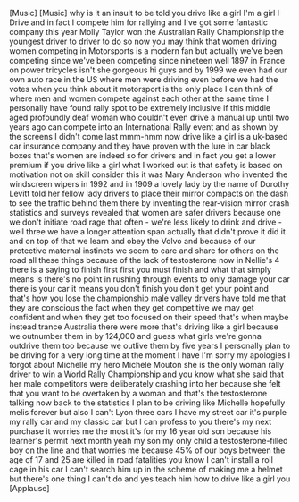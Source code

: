 
[Music]
[Music]
why is it an insult to be told you drive
like a girl I&#39;m a girl I Drive and in
fact I compete him for rallying and I&#39;ve
got some fantastic company this year
Molly Taylor won the Australian Rally
Championship the youngest driver to
driver to do so now you may think that
women driving women competing in
Motorsports
is a modern fan but actually we&#39;ve been
competing since we&#39;ve been competing
since nineteen well 1897 in France on
power tricycles isn&#39;t she gorgeous hi
guys and by 1999 we even had our own
auto race in the US where men were
driving even before we had the votes
when you think about it
motorsport is the only place I can think
of where men and women compete against
each other at the same time I personally
have found rally spot to be extremely
inclusive if this middle aged profoundly
deaf woman who couldn&#39;t even drive a
manual up until two years ago can
compete into an International Rally
event and as shown by the screens I
didn&#39;t come last
mmm-hmm now drive like a girl is a
uk-based car insurance company and they
have proven with the lure in car black
boxes that&#39;s women are indeed so for
drivers and in fact you get a lower
premium if you drive like a girl what I
worked out is that safety is based on
motivation not on skill consider this it
was Mary Anderson who invented the
windscreen wipers in 1992 and in 1909 a
lovely lady by the name of Dorothy
Levitt told her fellow lady drivers to
place their mirror compacts on the dash
to see the traffic behind them there by
inventing the rear-vision mirror crash
statistics and surveys revealed that
women are safer drivers because one we
don&#39;t initiate road rage that often -
we&#39;re less likely to drink and drive -
well three we have a longer attention
span actually that didn&#39;t prove it did
it and on top of that we learn and obey
the Volvo and because of our protective
maternal instincts we seem to care and
share for others on the road all these
things because of the lack of
testosterone now in Nellie&#39;s 4 there is
a saying to finish first first you must
finish and what that simply means is
there&#39;s no point in rushing through
events to only damage your car there is
your car it means you don&#39;t finish you
don&#39;t get your point and that&#39;s how you
lose the championship male valley
drivers have told me that they are
conscious the fact when they get
competitive
we may get confident and when they get
too focused on their speed that&#39;s when
maybe
instead trance Australia there were more
that&#39;s driving like a girl because we
outnumber them in by 124,000 and guess
what girls we&#39;re gonna outdrive them too
because we outlive them by five years I
personally plan to be driving for a very
long time at the moment I have I&#39;m sorry
my apologies I forgot about Michelle my
hero Michele Mouton she is the only
woman rally driver to win a World Rally
Championship and you know what she said
that her male competitors were
deliberately crashing into her because
she felt that you want to be overtaken
by a woman and that&#39;s the testosterone
talking now back to the statistics I
plan to be driving like Michelle
hopefully melis forever but also I can&#39;t
Lyon three cars I have my street car
it&#39;s purple my rally car and my classic
car but I can profess to you there&#39;s my
next purchase it worries me the most
it&#39;s for my 16 year old son because his
learner&#39;s permit next month
yeah my son my only child a
testosterone-filled boy on the line and
that worries me because 45% of our boys
between the age of 17 and 25 are killed
in road fatalities you know I can&#39;t
install a roll cage in his car I can&#39;t
search him up in the scheme of making me
a helmet but there&#39;s one thing I can&#39;t
do and yes teach him how to drive like a
girl
you
[Applause]
